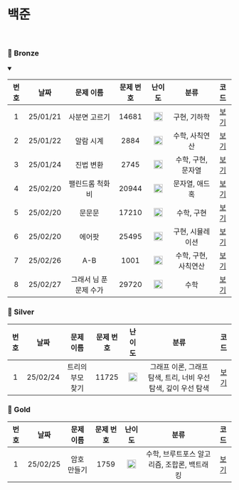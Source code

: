 백준 
==============================
<br>

### 🥉 Bronze
<details open>
<summary></summary>

| 번호 |    날짜    |     문제 이름     | 문제 번호 |                                 난이도                                 |      분류      |                    코드                    |  
|:--:|:--------:|:-------------:|:-----:|:-------------------------------------------------------------------:|:------------:|:----------------------------------------:|
| 1  | 25/01/21 |    사분면 고르기    | 14681 | <img src="https://static.solved.ac/tier_small/1.svg" width="20px"/> |   구현, 기하학    |       [보기](./Bronze/사분면%20고르기.cpp)       |  |
| 2  | 25/01/22 |     알람 시계     | 2884  | <img src="https://static.solved.ac/tier_small/3.svg" width="20px"/> |   수학, 사칙연산   |        [보기](./Bronze/알람%20시계.cpp)        |  |
| 3  | 25/01/24 |     진법 변환     | 2745  | <img src="https://static.solved.ac/tier_small/4.svg" width="20px"/> | 수학, 구현, 문자열  |        [보기](./Bronze/진법%20변환.cpp)        |  |
| 4  | 25/02/20 |   팰린드롬 척화비    | 20944 | <img src="https://static.solved.ac/tier_small/3.svg" width="20px"/> |   문자열, 애드혹   |      [보기](./Bronze/팰린드롬%20척화비.cpp)       |  |
| 5  | 25/02/20 |      문문문      | 17210 | <img src="https://static.solved.ac/tier_small/3.svg" width="20px"/> |    수학, 구현    |          [보기](./Bronze/문문문.cpp)          |  |
| 6  | 25/02/20 |      에어팟      | 25495 | <img src="https://static.solved.ac/tier_small/4.svg" width="20px"/> |  구현, 시뮬레이션   |          [보기](./Bronze/에어팟.cpp)          |  |
| 7  | 25/02/26 |      A-B      | 1001  | <img src="https://static.solved.ac/tier_small/1.svg" width="20px"/> | 수학, 구현, 사칙연산 |          [보기](./Bronze/A-B.cpp)          |  |
| 8  | 25/02/27 | 그래서 님 푼 문제 수가 | 29720 | <img src="https://static.solved.ac/tier_small/3.svg" width="20px"/> |      수학      | [보기](./Bronze/그래서%20님%20푼%20문제%20수가.cpp) |  |

</details>

### 🥈 Silver

| 번호 |    날짜    |   문제 이름   | 문제 번호 |                                 난이도                                 |                   분류                   |               코드               |  
|:--:|:--------:|:---------:|:-----:|:-------------------------------------------------------------------:|:--------------------------------------:|:------------------------------:|
| 1  | 25/02/24 | 트리의 부모 찾기 | 11725 | <img src="https://static.solved.ac/tier_small/9.svg" width="20px"/> | 그래프 이론, 그래프 탐색, 트리, 너비 우선 탐색, 깊이 우선 탐색 | [보기](./Silver/트리의%20부모%20찾기.c) |  |


### 🥇 Gold

| 번호  |    날짜    | 문제 이름  | 문제 번호 |                                 난이도                                  |            분류             |           코드            |  
|:---:|:--------:|:------:|:-----:|:--------------------------------------------------------------------:|:-------------------------:|:-----------------------:|
| 1  | 25/02/25 | 암호 만들기 | 1759  | <img src="https://static.solved.ac/tier_small/11.svg" width="20px"/> | 수학, 브루트포스 알고리즘, 조합론, 백트래킹 | [보기](./Gold/암호%20만들기.c) |  |


[Bronze5]: https://static.solved.ac/tier_small/1.svg
[Bronze4]: https://static.solved.ac/tier_small/2.svg
[Bronze3]: https://static.solved.ac/tier_small/3.svg
[Bronze2]: https://static.solved.ac/tier_small/4.svg
[Bronze1]: https://static.solved.ac/tier_small/5.svg
[Silver5]: https://static.solved.ac/tier_small/6.svg
[Silver4]: https://static.solved.ac/tier_small/7.svg
[Silver3]: https://static.solved.ac/tier_small/8.svg
[Silver2]: https://static.solved.ac/tier_small/9.svg
[Silver1]: https://static.solved.ac/tier_small/10.svg
[Gold5]: https://static.solved.ac/tier_small/11.svg
[Gold4]: https://static.solved.ac/tier_small/12.svg
[Gold3]: https://static.solved.ac/tier_small/13.svg
[Gold2]: https://static.solved.ac/tier_small/14.svg
[Gold1]: https://static.solved.ac/tier_small/15.svg